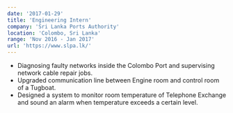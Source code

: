 ```yaml
---
date: '2017-01-29'
title: 'Engineering Intern'
company: 'Sri Lanka Ports Authority'
location: 'Colombo, Sri Lanka'
range: 'Nov 2016 - Jan 2017'
url: 'https://www.slpa.lk/'
---
```


- Diagnosing faulty networks inside the Colombo Port and supervising network cable repair jobs.
- Upgraded communication line between Engine room and control room of a Tugboat.
- Designed a system to monitor room temperature of Telephone Exchange and sound an alarm when temperature exceeds a certain level.
